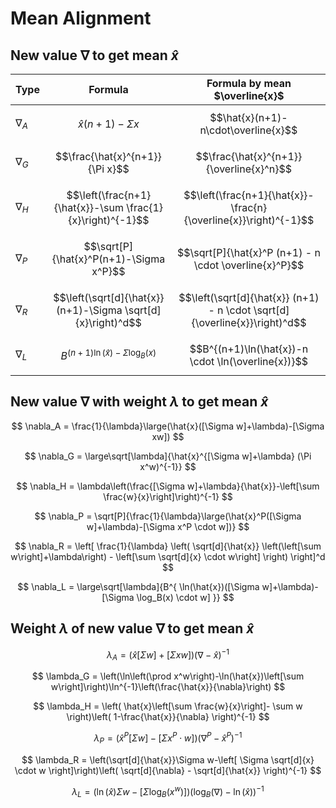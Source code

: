 # Mean Alignment

## New value $\nabla$ to get mean $\hat{x}$

| Type | Formula | Formula by mean $\overline{x}$ |
|--|--|--|
| $\nabla_A$ | $$\hat{x}(n+1)-\Sigma x$$ | $$\hat{x}(n+1)-n\cdot\overline{x}$$ |
| $\nabla_G$ | $$\frac{\hat{x}^{n+1}}{\Pi x}$$ | $$\frac{\hat{x}^{n+1}}{\overline{x}^n}$$ |
| $\nabla_H$ | $$\left(\frac{n+1}{\hat{x}}-\sum \frac{1}{x}\right)^{-1}$$ | $$\left(\frac{n+1}{\hat{x}}-\frac{n}{\overline{x}}\right)^{-1}$$ |
| $\nabla_P$ | $$\sqrt[P]{\hat{x}^P(n+1)-\Sigma x^P}$$ | $$\sqrt[P]{\hat{x}^P (n+1) - n \cdot \overline{x}^P}$$ |
| $\nabla_R$ | $$\left(\sqrt[d]{\hat{x}}(n+1)-\Sigma \sqrt[d]{x}\right)^d$$ | $$\left(\sqrt[d]{\hat{x}} (n+1) - n \cdot \sqrt[d]{\overline{x}}\right)^d$$ |
| $\nabla_L$ | $$B^{(n+1)\ln(\hat{x})-\Sigma \log_B(x)}$$ | $$B^{(n+1)\ln(\hat{x})-n \cdot \ln(\overline{x})}$$ |

## New value $\nabla$ with weight $\lambda$ to get mean $\hat{x}$

$$
\nabla_A = \frac{1}{\lambda}\large(\hat{x}([\Sigma w]+\lambda)-[\Sigma xw])
$$

$$
\nabla_G = \large\sqrt[\lambda]{\hat{x}^{[\Sigma w]+\lambda} (\Pi x^w)^{-1}}
$$

$$
\nabla_H = \lambda\left(\frac{[\Sigma w]+\lambda}{\hat{x}}-\left[\sum \frac{w}{x}\right]\right)^{-1}
$$

$$
\nabla_P = \sqrt[P]{\frac{1}{\lambda}\large(\hat{x}^P([\Sigma w]+\lambda)-[\Sigma x^P \cdot w])}
$$

$$
\nabla_R = \left[
 \frac{1}{\lambda}
 \left(
  \sqrt[d]{\hat{x}}
  \left(\left[\sum w\right]+\lambda\right) -
   \left[\sum \sqrt[d]{x} \cdot w\right]
 \right)
\right]^d
$$

$$
\nabla_L = \large\sqrt[\lambda]{B^{
 \ln(\hat{x})([\Sigma w]+\lambda)-
 [\Sigma \log_B(x) \cdot w]
}}
$$

## Weight $\lambda$ of new value $\nabla$ to get mean $\hat{x}$

$$
\lambda_A = (\hat{x}[\Sigma w]+[\Sigma xw])(\nabla-\hat{x})^{-1}
$$

$$
\lambda_G = \left(\ln\left(\prod x^w\right)-\ln(\hat{x})\left[\sum w\right]\right)\ln^{-1}\left(\frac{\hat{x}}{\nabla}\right)
$$

$$
\lambda_H = \left(
 \hat{x}\left[\sum \frac{w}{x}\right]-
 \sum w
\right)\left(
 1-\frac{\hat{x}}{\nabla}
\right)^{-1}
$$

$$
\lambda_P = (\hat{x}^P[\Sigma w]-[\Sigma x^P \cdot w])(\nabla^P - \hat{x}^P)^{-1}
$$

$$
\lambda_R = \left(\sqrt[d]{\hat{x}}\Sigma w-\left[
 \Sigma \sqrt[d]{x} \cdot w
\right]\right)\left(
 \sqrt[d]{\nabla} - \sqrt[d]{\hat{x}}
\right)^{-1}
$$

$$
\lambda_L = (\ln(\hat{x})\Sigma w-[
 \Sigma \log_B(x^w)
])(\log_B(\nabla)-\ln(\hat{x}))^{-1}
$$
